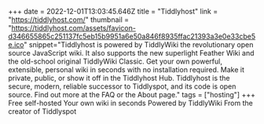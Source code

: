 +++
date = 2022-12-01T13:03:45.646Z
title = "Tiddlyhost"
link = "https://tiddlyhost.com/"
thumbnail = "https://tiddlyhost.com/assets/favicon-d346655865c251137fc5eb15b9951a6e50a846f8935ffac21393a3e0e33cbe5e.ico"
snippet="Tiddlyhost is powered by TiddlyWiki the revolutionary open source JavaScript wiki. It also supports the new superlight Feather Wiki and the old-school original TiddlyWiki Classic. Get your own powerful, extensible, personal wiki in seconds with no installation required. Make it private, public, or show it off in the Tiddlyhost Hub. Tiddlyhost is the secure, modern, reliable successor to Tiddlyspot, and its code is open source. Find out more at the FAQ or the About page."
tags = ["hosting"]
+++
Free self-hosted
Your own wiki in seconds
Powered by TiddlyWiki
From the creator of Tiddlyspot
